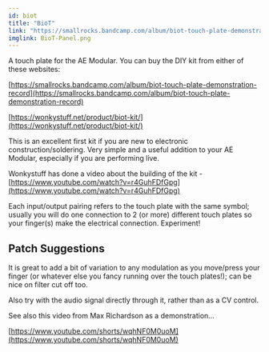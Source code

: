 ```yaml
---
id: biot
title: "BioT"
link: "https://smallrocks.bandcamp.com/album/biot-touch-plate-demonstration-record"
imglink: BioT-Panel.png
---
```



A touch plate for the AE Modular. You can buy the DIY kit from either of these websites:

[https://smallrocks.bandcamp.com/album/biot-touch-plate-demonstration-record](https://smallrocks.bandcamp.com/album/biot-touch-plate-demonstration-record)

[https://wonkystuff.net/product/biot-kit/](https://wonkystuff.net/product/biot-kit/)

This is an excellent first kit if you are new to electronic construction/soldering. Very simple and a useful addition to your AE Modular, especially if you are performing live.

Wonkystuff has done a video about the building of the kit - [https://www.youtube.com/watch?v=r4GuhFDfGpg](https://www.youtube.com/watch?v=r4GuhFDfGpg)

Each input/output pairing refers to the touch plate with the same symbol; usually you will do one connection to 2 (or more) different touch plates so your finger(s) make the electrical connection. Experiment!

## Patch Suggestions

It is great to add a bit of variation to any modulation as you move/press your finger (or whatever else you fancy running over the touch plates!); can be nice on filter cut off too.

Also try with the audio signal directly through it, rather than as a CV control.

See also this video from Max Richardson as a demonstration...

[https://www.youtube.com/shorts/wqhNF0M0uoM](https://www.youtube.com/shorts/wqhNF0M0uoM)






